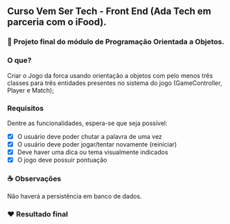 ## Curso Vem Ser Tech - Front End (Ada Tech em parceria com o iFood).

### 🚀 Projeto final do módulo de Programação Orientada a Objetos.

### O que?
Criar o Jogo da forca usando orientação a objetos com pelo menos três classes para três entidades presentes no sistema do jogo (GameController, Player e Match);

### Requisitos
Dentre as funcionalidades, espera-se que seja possível:

- [x] O usuário deve poder chutar a palavra de uma vez
- [x] O usuário deve poder jogar/tentar novamente (reiniciar)
- [x] Deve haver uma dica ou tema visualmente indicados
- [x] O jogo deve possuir pontuação

### ☕ Observações
Não haverá a persistência em banco de dados.

### ❤️ Resultado final




